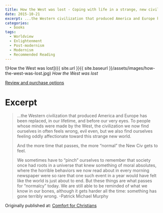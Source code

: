 ```yaml
---
title: How the West was lost - Coping with life in a strange, new civilization by Patrick Michael Murphy
date: 2015-10-21
excerpt: ...the Western civilization that produced America and Europe has been replaced, in our lifetime, and before our very eyes.  
categories:
  - books
tags:
  - Worldview
  - Enlightenment
  - Post-modernism
  - Modernism
  - Recommended Reading
---
```

![How the West was lost]({{ site.url }}{{ site.baseurl }}/assets/images/how-the-west-was-lost.jpg)
*How the West was lost* 

[Review and purchase options](http://www.goodreads.com/book/show/1240115.How_the_West_Was_Lost)

# Excerpt
> ...the Western civilization that produced America and Europe has been replaced, in our lifetime, and before our very eyes.  To people whose minds were made by the West, the civilization we now find ourselves in often feels wrong, evil even, but we also find ourselves feeling oddly affectionate toward this strange new world.
  > 
> And the more time that passes, the more “normal” the New Civ gets to feel.
> 
> We sometimes have to “pinch” ourselves to remember that society once had roots in a universe that knew something of moral absolutes, where the horrible behaviors we now read about in every morning newspaper were so rare that one such event in a year would have felt like the world is just about to end.  But these things are what passes for “normalcy” today.  We are still able to be reminded of what we know in our bones, although it gets harder all the time: something has gone terribly wrong. -Patrick Michael Murphy

<div>Originally published at: <a href='http://www.alecsatin.com/'>Comfort for Christians</a></div>
